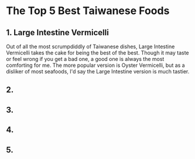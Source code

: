 # The Top 5 Best Taiwanese Foods

  ## 1. Large Intestine Vermicelli
  Out of all the most scrumpdiddly of Taiwanese dishes, Large Intestine Vermicelli takes the cake for being the best of the best. Though it may taste or feel wrong if you get a bad one, a good one is always the most comforting for me. The more popular version is Oyster Vermicelli, but as a disliker of most seafoods, I'd say the Large Intestine version is much tastier.

  ## 2.


  ## 3.


  ## 4.


  ## 5.
